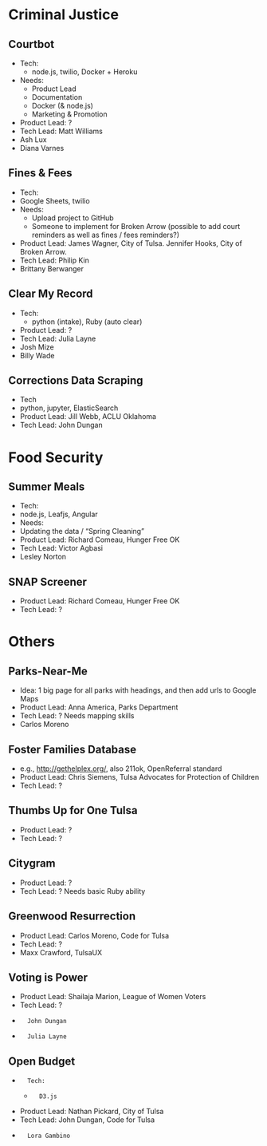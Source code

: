 # Criminal Justice
## Courtbot
* Tech:
  * node.js, twilio, Docker + Heroku
* Needs:
	*	Product Lead
	*	Documentation
	*	Docker (& node.js)
	*	Marketing & Promotion
* Product Lead: ?
* Tech Lead: Matt Williams
* Ash Lux
* Diana Varnes
## Fines & Fees
*	Tech:
  *	Google Sheets, twilio
*	Needs:
	*	Upload project to GitHub
	*	Someone to implement for Broken Arrow (possible to add court reminders as well as fines / fees reminders?)
*	Product Lead: James Wagner, City of Tulsa. Jennifer Hooks, City of Broken Arrow.
*	Tech Lead: Philip Kin
*	Brittany Berwanger
## Clear My Record
*	Tech:
	*	python (intake), Ruby (auto clear)
*	Product Lead: ?
*	Tech Lead: Julia Layne
*	Josh Mize
*	Billy Wade
## Corrections Data Scraping
*	Tech
  *	python, jupyter, ElasticSearch
*	Product Lead: Jill Webb, ACLU Oklahoma
*	Tech Lead: John Dungan
# Food Security
## Summer Meals
*	Tech:
  *	node.js, Leafjs, Angular
*	Needs:
  *	Updating the data / “Spring Cleaning”
*	Product Lead: Richard Comeau, Hunger Free OK
*	Tech Lead: Victor Agbasi
*	Lesley Norton
## SNAP Screener
*	Product Lead: Richard Comeau, Hunger Free OK
*	Tech Lead: ?

# Others
## Parks-Near-Me
*	Idea: 1 big page for all parks with headings, and then add urls to Google Maps
*	Product Lead: Anna America, Parks Department
*	Tech Lead: ? Needs mapping skills
*	Carlos Moreno
## Foster Families Database
*	e.g., http://gethelplex.org/, also 211ok, OpenReferral standard
*	Product Lead: Chris Siemens, Tulsa Advocates for Protection of Children
*	Tech Lead: ?
## Thumbs Up for One Tulsa
*	Product Lead: ?
*	Tech Lead: ?
## Citygram 
*	Product Lead: ?
*	Tech Lead: ? Needs basic Ruby ability 
## Greenwood Resurrection
*	Product Lead: Carlos Moreno, Code for Tulsa
*	Tech Lead: ?
*	Maxx Crawford, TulsaUX
## Voting is Power
*	Product Lead: Shailaja Marion, League of Women Voters
*	Tech Lead: ?
*       John Dungan
*       Julia Layne
## Open Budget
*       Tech:
  *       D3.js
*	Product Lead: Nathan Pickard, City of Tulsa
*	Tech Lead: John Dungan, Code for Tulsa
*       Lora Gambino
